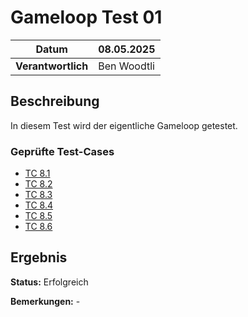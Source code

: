 # Gameloop Test 01

| **Datum**          | 08.05.2025       |
|---------------------|------------------|
| **Verantwortlich**  | Ben Woodtli      |

## Beschreibung
In diesem Test wird der eigentliche Gameloop getestet.

### Geprüfte Test-Cases
- [TC 8.1](../../TestCases/TC_8_1_EinkaufsphaseStarten.md.md)
- [TC 8.2](../../TestCases/TC_8_2_EinkaufsphaseBeenden.md.md)
- [TC 8.3](../../TestCases/TC_8_3_Kochphasebeenden.md.md)
- [TC 8.4](../../TestCases/TC_8_4_NachhaltigkeitsbewertungFeedback.adoc.md.md)
- [TC 8.5](../../TestCases/TC_8_5_PunktesystemBerechnung.md.md)
- [TC 8.6](../../TestCases/TC_8_6_Spielzyklen.md.md)

## Ergebnis

**Status:** Erfolgreich

**Bemerkungen:** -